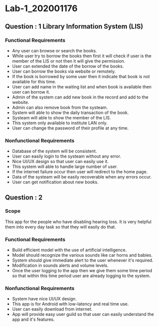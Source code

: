 # Lab-1_202001176

## Question : 1   Library Information System (LIS)

### Functional Requirements

- Any user can browse or search the books.
- While user try to borrow the books then first it will check if user is the member of the LIS or not then it will give the permission.
- User can extended the date of the borrow of the books.
- User can borrow the books via website or remotely.
- If the book is borrowed by some user then it indicate that book is not available for this time.
- User can add name in the waiting list and when book is available then user can borrow it.
- Admin of the system can add new book in the record and add to the website.
- Admin can also remove book from the systeam.
- System will able to show the daily transaction of the book.
- Systeam will able to show the member of the LIS.
- This system only available to institute LAN only.
- User can change the password of their profile at any time.

### Nonfunctional Requirements

- Database of the system will be consistent.
- User can easily login to the systeam without any error.
- Nice UI/UX design so that user can easily use it.
- This system will able to handle large number of user.
- If the internet failure occur then user will redirect to the home page.
- Data of the systeam will be easily recoverable when any errors occur.
- User can get notification about new books.

## Question : 2

### Scope
This app for the people who have disabling hearing loss. It is very helpful them into every day task so that they will easily do that. 

### Functional Requirements

- Build efficient model with the use of artificial intelligence.
- Model should recognize the various sounds like car horns and babies.
- System should give immediate alert to the user whenever it's required.
- Modification in sounds alerts and volume levels.
- Once the user logging to the app then we give them some time period so that within this time period user are already logging to the system.

### Nonfunctional Requirements

- System have nice UI/UX design.
- This app is for Android with low-latency and real time use.
- User can easily download from internet.
- App will provide easy user guild so that user can easily understand the app and it's features. 
